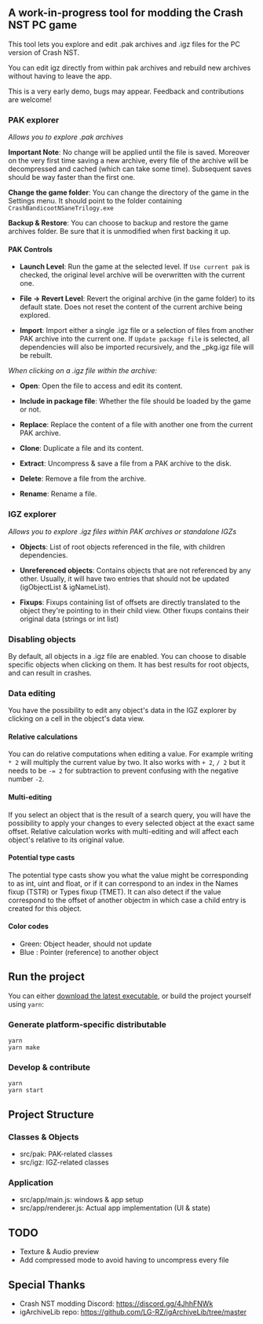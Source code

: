 ## A work-in-progress tool for modding the Crash NST PC game

This tool lets you explore and edit .pak archives and .igz files for the PC version of Crash NST.

You can edit igz directly from within pak archives and rebuild new archives without having to leave the app.

This is a very early demo, bugs may appear. Feedback and contributions are welcome!

### PAK explorer

*Allows you to explore .pak archives*

**Important Note**: No change will be applied until the file is saved. Moreover on the very first time saving a new archive, every file of the archive will be decompressed and cached (which can take some time). Subsequent saves should be way faster than the first one.

**Change the game folder**: You can change the directory of the game in the Settings menu. It should point to the folder containing `CrashBandicootNSaneTrilogy.exe`

**Backup & Restore**: You can choose to backup and restore the game archives folder. Be sure that it is unmodified when first backing it up.

#### PAK Controls

- **Launch Level**: Run the game at the selected level. If `Use current pak` is checked, the original level archive will be overwritten with the current one.

- **File -> Revert Level**: Revert the original archive (in the game folder) to its default state. Does not reset the content of the current archive being explored.

- **Import**: Import either a single .igz file or a selection of files from another PAK archive into the current one. If `Update package file` is selected, all dependencies will also be imported recursively, and the _pkg.igz file will be rebuilt.

*When clicking on a .igz file within the archive:*

- **Open**: Open the file to access and edit its content.

- **Include in package file**: Whether the file should be loaded by the game or not.

- **Replace**: Replace the content of a file with another one from the current PAK archive.

- **Clone**: Duplicate a file and its content.

- **Extract**: Uncompress & save a file from a PAK archive to the disk.

- **Delete**: Remove a file from the archive.

- **Rename**: Rename a file.

### IGZ explorer

*Allows you to explore .igz files within PAK archives or standalone IGZs*

- **Objects**: List of root objects referenced in the file, with children dependencies.

- **Unreferenced objects**: Contains objects that are not referenced by any other. Usually, it will have two entries that should not be updated (igObjectList & igNameList).

- **Fixups**: Fixups containing list of offsets are directly translated to the object they're pointing to in their child view. Other fixups contains their original data (strings or int list)

### Disabling objects

By default, all objects in a .igz file are enabled. You can choose to disable specific objects when clicking on them. It has best results for root objects, and can result in crashes.

### Data editing

You have the possibility to edit any object's data in the IGZ explorer by clicking on a cell in the object's data view.

#### Relative calculations

You can do relative computations when editing a value. For example writing `* 2` will multiply the current value by two.
It also works with `+ 2`, `/ 2` but it needs to be `-= 2` for subtraction to prevent confusing with the negative number `-2`.

#### Multi-editing
If you select an object that is the result of a search query, you will have the possibility to apply your changes to every selected object at the exact same offset.
Relative calculation works with multi-editing and will affect each object's relative to its original value.

#### Potential type casts
The potential type casts show you what the value might be corresponding to as int, uint and float, or if it can correspond to an index in the Names fixup (TSTR) or Types fixup (TMET). It can also detect if the value correspond to the offset of another objectm in which case a child entry is created for this object.

#### Color codes
- Green: Object header, should not update
- Blue : Pointer (reference) to another object


## Run the project
You can either [download the latest executable](https://github.com/kishimisu/Crash-NST-Modding-Tool/releases), or build the project yourself using `yarn`:

### Generate platform-specific distributable
```
yarn
yarn make
```

### Develop & contribute
```
yarn
yarn start
```

## Project Structure

### Classes & Objects

- src/pak: PAK-related classes
- src/igz: IGZ-related classes

### Application

- src/app/main.js: windows & app setup
- src/app/renderer.js: Actual app implementation (UI & state)

## TODO
- Texture & Audio preview
- Add compressed mode to avoid having to uncompress every file

## Special Thanks
- Crash NST modding Discord: https://discord.gg/4JhhFNWk
- igArchiveLib repo: https://github.com/LG-RZ/igArchiveLib/tree/master
